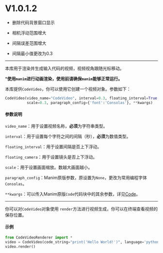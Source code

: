 # V1.0.1.2

- 删除代码背景窗口显示

- 相机浮动范围增大

- 间隔误差范围增大

- 间隔最小值更改为0.3

--- 

本库用于渲染并生成输入代码的视频，视频视角跟随光标移动。

***使用`manim`进行动画渲染，使用前请确保`manim`能够正常运行。**

本库提供`CodeVideo`，你可以使用它创建一个视频对象。参数如下：

```python
CodeVideo(video_name="CodeVideo", interval=0.3, floating_interval=True, floating_camera=True, 
          scale=0.3, paragraph_config={'font':'Consolas'}, **kwargs)
```

#### 参数说明

`video_name`：用于设置视频名称，**必须**为字符串类型。

`interval`：用于设置每个字符之间的间隔（秒），**必须**为数值类型。

`floating_interval`：用于设置间隔是否上下浮动。

`floating_camera`：用于设置镜头是否上下浮动。

`scale`：用于设置画面缩放。数越大画面越小。

`paragraph_config`：Manim原版参数，原设置为`None`，更改为常用编程字体`Consolas`。

`**kwargs`：可以传入Manim原版`Code`代码块中的其余参数，详见[Code](https://docs.manim.community/en/stable/reference/manim.mobject.text.code_mobject.Code.html#)。

--- 

你可以对`CodeVideo`对象使用 `render`方法进行视频生成，你可以在终端查看视频的保存位置。

#### 示例

```python
from CodeVideoRenderer import *
video = CodeVideo(code_string="print('Hello World!')", language='python')
video.render()
```
